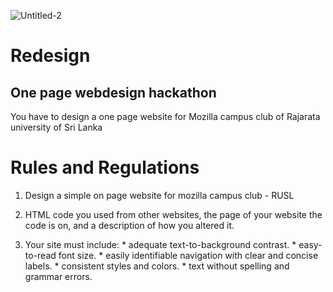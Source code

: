 ![Untitled-2](https://user-images.githubusercontent.com/28821226/72818655-d8983680-3c91-11ea-9c54-ea1937a924c5.jpg)


# Redesign
## One page webdesign hackathon

You have to design a one page website for Mozilla campus club of Rajarata university of Sri Lanka

# Rules and Regulations

1. Design a simple on page website for mozilla campus club - RUSL

2. HTML code you used from other websites, the page of your website the code is on, and a description of how you altered it.

3. Your site must include: 
        * adequate text-to-background contrast.
			     * easy-to-read font size.
	         * easily identifiable navigation with clear and concise labels.
           * consistent styles and colors.
           * text without spelling and grammar errors.
